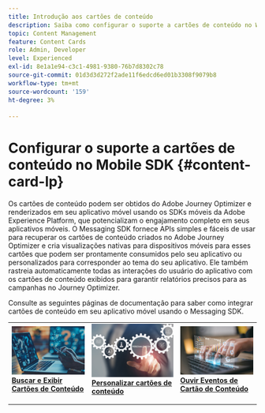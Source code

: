 ```yaml
---
title: Introdução aos cartões de conteúdo
description: Saiba como configurar o suporte a cartões de conteúdo no Web SDK
topic: Content Management
feature: Content Cards
role: Admin, Developer
level: Experienced
exl-id: 8e1a1e94-c3c1-4981-9380-76b7d8302c78
source-git-commit: 01d3d3d272f2ade11f6edcd6ed01b3308f9079b8
workflow-type: tm+mt
source-wordcount: '159'
ht-degree: 3%

---
```


# Configurar o suporte a cartões de conteúdo no Mobile SDK {#content-card-lp}

Os cartões de conteúdo podem ser obtidos do Adobe Journey Optimizer e renderizados em seu aplicativo móvel usando os SDKs móveis da Adobe Experience Platform, que potencializam o engajamento completo em seus aplicativos móveis. O Messaging SDK fornece APIs simples e fáceis de usar para recuperar os cartões de conteúdo criados no Adobe Journey Optimizer e cria visualizações nativas para dispositivos móveis para esses cartões que podem ser prontamente consumidos pelo seu aplicativo ou personalizados para corresponder ao tema do seu aplicativo. Ele também rastreia automaticamente todas as interações do usuário do aplicativo com os cartões de conteúdo exibidos para garantir relatórios precisos para as campanhas no Journey Optimizer.

Consulte as seguintes páginas de documentação para saber como integrar cartões de conteúdo em seu aplicativo móvel usando o Messaging SDK.


<table style="table-layout:fixed"><tr style="border: 0;">
<td>
<a href="https://developer.adobe.com/client-sdks/edge/adobe-journey-optimizer/content-card-ui/iOS/tutorial/displaying-content-cards/">
<img alt="Buscar" src="assets/do-not-localize/fetch.jpeg">
</a>
<div><a href="https://developer.adobe.com/client-sdks/edge/adobe-journey-optimizer/content-card-ui/iOS/tutorial/displaying-content-cards/"><strong>Buscar e Exibir Cartões de Conteúdo</strong>
</div>
<p>
</td>
<td>
<a href="https://developer.adobe.com/client-sdks/edge/adobe-journey-optimizer/content-card-ui/iOS/tutorial/customizing-content-card-templates/">
<img alt="Personalizar" src="assets/do-not-localize/customize.jpeg">
</a>
<div>
<a href="https://developer.adobe.com/client-sdks/edge/adobe-journey-optimizer/content-card-ui/iOS/tutorial/customizing-content-card-templates/"><strong>Personalizar cartões de conteúdo</strong></a>
</div>
<p></td>
<td>
<a href="https://developer.adobe.com/client-sdks/edge/adobe-journey-optimizer/content-card-ui/iOS/tutorial/listening-content-card-events/">
<img alt="Escutar" src="assets/do-not-localize/listen.jpeg">
</a>
<div>
<a href="https://developer.adobe.com/client-sdks/edge/adobe-journey-optimizer/content-card-ui/iOS/tutorial/listening-content-card-events/"><strong>Ouvir Eventos de Cartão de Conteúdo</strong></a>
</div>
<p>
</td>
</tr></table>
